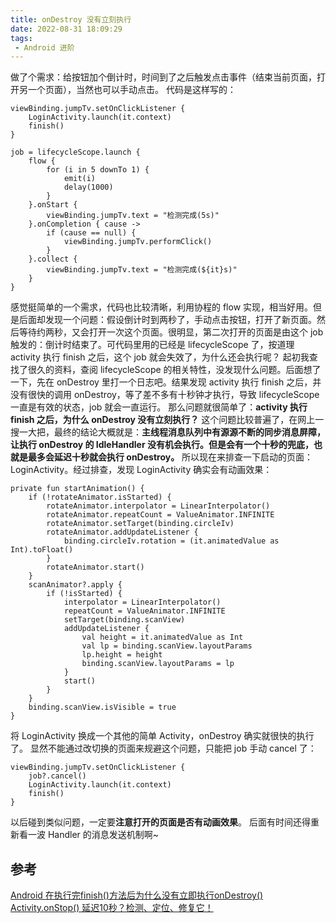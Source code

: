 ```yaml
---
title: onDestroy 没有立刻执行
date: 2022-08-31 18:09:29
tags:
 - Android 进阶
---
```

做了个需求：给按钮加个倒计时，时间到了之后触发点击事件（结束当前页面，打开另一个页面），当然也可以手动点击。
代码是这样写的：

<!-- more -->

```
viewBinding.jumpTv.setOnClickListener {
    LoginActivity.launch(it.context)
    finish()
}

job = lifecycleScope.launch {
    flow {
        for (i in 5 downTo 1) {
            emit(i)
            delay(1000)
        }
    }.onStart {
        viewBinding.jumpTv.text = "检测完成(5s)"
    }.onCompletion { cause ->
        if (cause == null) {
            viewBinding.jumpTv.performClick()
        }
    }.collect {
        viewBinding.jumpTv.text = "检测完成(${it}s)"
    }
}
```
感觉挺简单的一个需求，代码也比较清晰，利用协程的 flow 实现，相当好用。但是后面却发现一个问题：假设倒计时到两秒了，手动点击按钮，打开了新页面。然后等待约两秒，又会打开一次这个页面。很明显，第二次打开的页面是由这个 job 触发的：倒计时结束了。可代码里用的已经是 lifecycleScope 了，按道理 activity 执行 finish 之后，这个 job 就会失效了，为什么还会执行呢？
起初我查找了很久的资料，查阅 lifecycleScope 的相关特性，没发现什么问题。后面想了一下，先在 onDestroy 里打一个日志吧。结果发现 activity 执行 finish 之后，并没有很快的调用 onDestroy，等了差不多有十秒钟才执行，导致 lifecycleScope 一直是有效的状态，job 就会一直运行。
那么问题就很简单了：**activity 执行 finish 之后，为什么 onDestroy 没有立刻执行？**
这个问题比较普遍了，在网上一搜一大把，最终的结论大概就是：**主线程消息队列中有源源不断的同步消息屏障，让执行 onDestroy 的 IdleHandler 没有机会执行。但是会有一个十秒的兜底，也就是最多会延迟十秒就会执行 onDestroy。**
所以现在来排查一下启动的页面：LoginActivity。经过排查，发现 LoginActivity 确实会有动画效果：
```
private fun startAnimation() {
    if (!rotateAnimator.isStarted) {
        rotateAnimator.interpolator = LinearInterpolator()
        rotateAnimator.repeatCount = ValueAnimator.INFINITE
        rotateAnimator.setTarget(binding.circleIv)
        rotateAnimator.addUpdateListener {
            binding.circleIv.rotation = (it.animatedValue as Int).toFloat()
        }
        rotateAnimator.start()
    }
    scanAnimator?.apply {
        if (!isStarted) {
            interpolator = LinearInterpolator()
            repeatCount = ValueAnimator.INFINITE
            setTarget(binding.scanView)
            addUpdateListener {
                val height = it.animatedValue as Int
                val lp = binding.scanView.layoutParams
                lp.height = height
                binding.scanView.layoutParams = lp
            }
            start()
        }
    }
    binding.scanView.isVisible = true
}
```
将 LoginActivity 换成一个其他的简单 Activity，onDestroy 确实就很快的执行了。
显然不能通过改切换的页面来规避这个问题，只能把 job 手动 cancel 了：
```
viewBinding.jumpTv.setOnClickListener {
    job?.cancel()
    LoginActivity.launch(it.context)
    finish()
}
```
以后碰到类似问题，一定要**注意打开的页面是否有动画效果**。
后面有时间还得重新看一波 Handler 的消息发送机制啊~

## 参考
[Android 在执行完finish()方法后为什么没有立即执行onDestroy()](https://juejin.cn/post/7026950515560808462)
[Activity.onStop() 延迟10秒？检测、定位、修复它！](https://juejin.cn/post/7118901913793331207)

